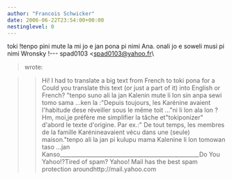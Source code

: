```yaml
---
author: "Francois Schwicker"
date: 2006-06-22T23:54:00+00:00
nestinglevel: 0
---
```

toki !tenpo pini mute la mi jo e jan pona pi nimi Ana. onali jo e soweli musi pi nimi Wronsky !---
 spad0103 <[spad0103@yahoo.fr](mailto://spad0103@yahoo.fr)\
> wrote:

>> Hi! I had to translate a big text from French to
> toki pona for a Could you translate this text (or just a
> part of it)
> into English or French?
>> "tenpo suno ali la jan Kalenin mute li lon sin anpa
> sewi tomo sama ...ken la :"Depuis toujours, les Karénine avaient l'habitude dese réveiller sous le même toit ..."ni li lon ala lon ?Hm, moi,je préfère me simplifier la tâche et"tokiponizer" d'abord le texte d'origine. Par ex.:" De tout temps, les membres de la famille Karénineavaient vécu dans une (seule) maison."tenpo ali la jan pi kulupu mama Kalenine li lon tomowan taso ...jan Kanso\_\_\_\_\_\_\_\_\_\_\_\_\_\_\_\_\_\_\_\_\_\_\_\_\_\_\_\_\_\_\_\_\_\_\_\_\_\_\_\_\_\_\_\_\_\_\_\_\_\_Do You Yahoo!?Tired of spam? Yahoo! Mail has the best spam protection aroundhttp://mail.yahoo.com